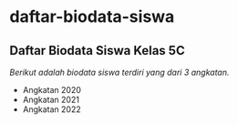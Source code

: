daftar-biodata-siswa
==
Daftar Biodata Siswa Kelas 5C
--
*Berikut adalah biodata siswa terdiri yang dari 3 angkatan.*
- Angkatan 2020
- Angkatan 2021
- Angkatan 2022
